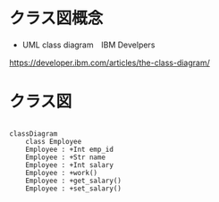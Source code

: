 # クラス図概念

- UML class diagram　IBM Develpers 

https://developer.ibm.com/articles/the-class-diagram/

# クラス図

```mermaid

classDiagram
    class Employee
    Employee : +Int emp_id
    Employee : +Str name
    Employee : +Int salary
    Employee : +work()
    Employee : +get_salary()
    Employee : +set_salary()
```